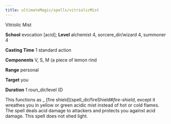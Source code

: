 ```yaml
---
title: ultimateMagic/spells/vitriolicMist
---
```

Vitriolic Mist

**School** evocation [acid]; **Level** alchemist 4, sorcere_dir/wizard 4, summoner 4

**Casting Time** 1 standard action

**Components** V, S, M (a piece of lemon rind

**Range** personal

**Target** you

**Duration** 1 roun_dir/level (D

This functions as _ [fire shield](spell_dir/fireShield#_fire-shield_, except it wreathes you in yellow or green acidic mist instead of hot or cold flames. The spell deals acid damage to attackers and protects you against acid damage. This spell does not shed light.

